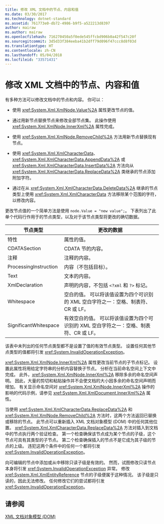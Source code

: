 ```yaml
---
title: 修改 XML 文档中的节点、内容和值
ms.date: 03/30/2017
ms.technology: dotnet-standard
ms.assetid: 761773e0-db72-4986-b9f5-a522213d8397
author: mairaw
ms.author: mairaw
ms.openlocfilehash: 716270450a5f0ede545ffcbd906b0a42f547c20f
ms.sourcegitcommit: 3d5d33f384eeba41b2dff79d096f47ccc8d8f03d
ms.translationtype: HT
ms.contentlocale: zh-CN
ms.lasthandoff: 05/04/2018
ms.locfileid: "33571431"
---
```

# <a name="modifying-nodes-content-and-values-in-an-xml-document"></a>修改 XML 文档中的节点、内容和值
有多种方法可以修改文档中的节点和内容。 你可以：  
  
-   使用 <xref:System.Xml.XmlNode.Value%2A> 属性更改节点的值。  
  
-   通过用新节点替换节点来修改全部节点集。 此操作使用 <xref:System.Xml.XmlNode.InnerXml%2A> 属性完成。  
  
-   使用 <xref:System.Xml.XmlNode.RemoveChild%2A> 方法用新节点替换现有节点。  
  
-   使用 <xref:System.Xml.XmlCharacterData>、<xref:System.Xml.XmlCharacterData.AppendData%2A> 或 <xref:System.Xml.XmlCharacterData.InsertData%2A> 方法向从 <xref:System.Xml.XmlCharacterData.ReplaceData%2A> 类继承的节点添加附加字符。  
  
-   通过在从 <xref:System.Xml.XmlCharacterData.DeleteData%2A> 继承的节点类型上使用 <xref:System.Xml.XmlCharacterData> 方法移除某个范围的字符，以修改内容。  
  
 更改节点值的一个简单方法是使用 `node.Value = "new value";`。 下表列出了此单个代码行作用于的节点类型，以及对于该节点类型将更改的确切数据。  
  
|节点类型|更改的数据|  
|---------------|------------------|  
|特性|属性的值。|  
|CDATASection|CDATA 节的内容。|  
|注释|注释的内容。|  
|ProcessingInstruction|内容（不包括目标）。|  
|Text|文本的内容。|  
|XmlDeclaration|声明的内容，不包括 `<?xml` 和 `?>` 标记。|  
|Whitespace|空白的值。 可以将该值设置为四个可识别的 XML 空白字符之一：空格、制表符、CR 或 LF。|  
|SignificantWhitespace|有效空白的值。 可以将该值设置为四个可识别的 XML 空白字符之一：空格、制表符、CR 或 LF。|  
  
 该表中未列出的任何节点类型都不是设置了值的有效节点类型。 设置任何其他节点类型的值都将引发 <xref:System.InvalidOperationException>。  
  
 <xref:System.Xml.XmlNode.InnerXml%2A> 属性更改当前节点的子节点标记。 设置此属性将用给定字符串的分析内容替换子节点。 分析在当前命名空间上下文中完成。 此外，<xref:System.Xml.XmlNode.InnerXml%2A> 移除多余的命名空间声明。 因此，大量的剪切和粘贴操作并不会使文档的大小因多余的命名空间声明而增加。 有关显示命名空间对 <xref:System.Xml.XmlNode.InnerXml%2A> 操作的影响的代码示例，请参见 <xref:System.Xml.XmlDocument.InnerXml%2A> 属性。  
  
 当使用 <xref:System.Xml.XmlCharacterData.ReplaceData%2A> 和 <xref:System.Xml.XmlNode.RemoveChild%2A> 方法时，这两个方法返回已替换或移除的节点。 此节点可以重新插入 XML 文档对象模型 (DOM) 中的任何其他位置。 <xref:System.Xml.XmlCharacterData.ReplaceData%2A> 方法对插入到文档中的节点执行两个验证检查。 第一个检查确保该节点成为某个节点的子级，这个节点可具有其类型的子节点。 第二个检查确保插入的节点不是它成为其子级的节点的上级。 违犯这两个条件中的任何一个都将引发 <xref:System.InvalidOperationException>。  
  
 向可编辑的节点中添加或从中移除只读子级是有效的。 然而，试图修改只读节点本身将引发 <xref:System.InvalidOperationException> 异常。 修改 <xref:System.Xml.XmlEntityReference> 节点的子级便属于这种情况。 该子级是只读的，因此无法修改。 任何修改它们的尝试都将引发 <xref:System.InvalidOperationException>。  
  
## <a name="see-also"></a>请参阅  
 [XML 文档对象模型 (DOM)](../../../../docs/standard/data/xml/xml-document-object-model-dom.md)
